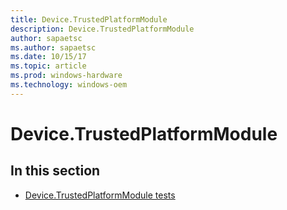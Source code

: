 ```yaml
---
title: Device.TrustedPlatformModule
description: Device.TrustedPlatformModule
author: sapaetsc
ms.author: sapaetsc
ms.date: 10/15/17
ms.topic: article
ms.prod: windows-hardware
ms.technology: windows-oem
---
```


# Device.TrustedPlatformModule


## In this section


-   [Device.TrustedPlatformModule tests](device-trustedplatformmodule-tests.md)